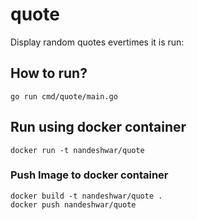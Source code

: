 # quote
Display random quotes evertimes it is run:

## How to run? 
```
go run cmd/quote/main.go
```

## Run using docker container
```
docker run -t nandeshwar/quote
```

### Push Image to docker container
```
docker build -t nandeshwar/quote .
docker push nandeshwar/quote
```
